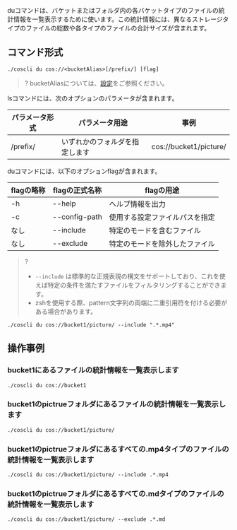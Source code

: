 
duコマンドは、バケットまたはフォルダ内の各バケットタイプのファイルの統計情報を一覧表示するために使います。この統計情報には、異なるストレージタイプのファイルの総数や各タイプのファイルの合計サイズが含まれます。

## コマンド形式

```plaintext
./coscli du cos://<bucketAlias>[/prefix/] [flag]
```

>? bucketAliasについては、[設定](https://intl.cloud.tencent.com/document/product/436/43265)をご参照ください。
>

lsコマンドには、次のオプションのパラメータが含まれます。

| パラメータ形式 | パラメータ用途       | 事例                 |
| -------- | -------------- | -------------------- |
| /prefix/ | いずれかのフォルダを指定します | cos://bucket1/picture/ |

duコマンドには、以下のオプションflagが含まれます。

| flagの略称 | flagの正式名称     | flagの用途                |
| --------- | ------------- | ------------------------ |
| -h        | --help        | ヘルプ情報を出力             |
| -c        | --config-path | 使用する設定ファイルパスを指定 |
|    なし       |--include     | 特定のモードを含むファイル                   |
|      なし       |--exclude     | 特定のモードを除外したファイル       |

>? 
>- `--include` は標準的な正規表現の構文をサポートしており、これを使えば特定の条件を満たすファイルをフィルタリングすることができます。
>- zshを使用する際、pattern文字列の両端に二重引用符を付ける必要がある場合があります。
```plaintext
./coscli du cos://bucket1/picture/ --include ".*.mp4"
```

## 操作事例

### bucket1にあるファイルの統計情報を一覧表示します

```plaintext
./coscli du cos://bucket1
```

### bucket1のpictrueフォルダにあるファイルの統計情報を一覧表示します

```plaintext
./coscli du cos://bucket1/picture/
```

### bucket1のpictrueフォルダにあるすべての.mp4タイプのファイルの統計情報を一覧表示します

```plaintext
./coscli du cos://bucket1/picture/ --include .*.mp4
```

### bucket1のpictrueフォルダにあるすべての.mdタイプのファイルの統計情報を一覧表示します

```plaintext
./coscli du cos://bucket1/picture/ --exclude .*.md
```
